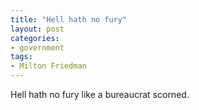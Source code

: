 ```yaml
---
title: "Hell hath no fury"
layout: post
categories:
- government
tags:
- Milton Friedman
---
```


Hell hath no fury like a bureaucrat scorned.
